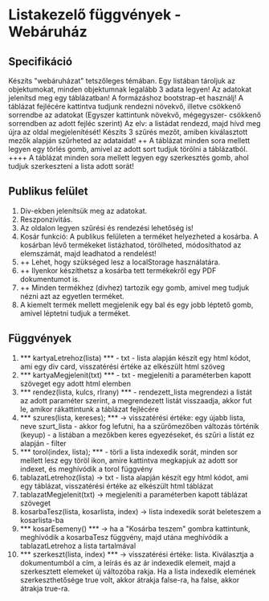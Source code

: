 # Listakezelő függvények - Webáruház

## Specifikáció
Készíts "webáruházat" tetszőleges témában. Egy listában tároljuk az objektumokat, minden objektumnak legalább 3 adata legyen! 
Az adatokat jelenítsd meg egy táblázatban! A formázáshoz bootstrap-et használj! 
A táblázat fejlécére kattintva tudjunk rendezni növekvő, illetve csökkenő sorrendbe az adatokat (Egyszer kattintunk növekvő, mégegyszer- csökkenő sorrendben az adott fejléc szerint) Az elv: a listádat rendezd, majd hívd meg újra az oldal megjelenítését!
Készíts 3 szűrés mezőt, amiben kiválasztott mezők alapján szűrheted az adataidat!
++ A táblázat minden sora mellett legyen egy törlés gomb, amivel az adott sort tudjuk törölni a táblázatból. 
++++ A táblázat minden sora mellett legyen egy szerkesztés gomb, ahol tudjuk szerkeszteni a lista adott sorát!

## Publikus felület
1.  Div-ekben jelenítsük meg az adatokat.
2. Reszponzivitás.
3. Az oldalon legyen szűrési és rendezési lehetőség is!
4. Kosár funkció:  A publikus felületen a terméket helyezheted a kosárba. A kosárban lévő termékeket listázhatod, törölheted, módosíthatod az elemszámát, majd leadhatod a rendelést!
5. ++ Lehet, hogy szükséged lesz a localStorage használatára. 
6. ++ Ilyenkor készíthetsz a kosárba tett termékekről egy PDF dokumentumot is.
7. ++ Minden termékhez (divhez) tartozik egy gomb, amivel meg tudjuk nézni azt az egyetlen terméket.
8. A kiemelt termék mellett megjelenik egy bal és egy jobb léptető gomb, amivel léptetni tudjuk a terméket.

## Függvények
1. *** kartyaLetrehoz(lista) *** - txt - lista alapján készít egy html kódot, ami egy div card, visszatérési értéke az elkészült html szöveg
2. *** kartyaMegjelenit(txt) *** - txt - megjeleníti a paraméterben kapott szöveget egy adott html elemben
3. *** rendez(lista, kulcs, rIrany) *** - rendezett_lista megrendezi a listát az adott paraméter szerint, a megrendezett listát visszaadja, akkor fut le, amikor rákattintunk a táblázat fejlécére
4. *** szures(lista, kereses); *** -> visszatérési értéke: egy újabb lista, neve szurt_lista - akkor fog lefutni, ha a szűrőmezőben változás történik (keyup) - a listában a mezőkben keres egyezéseket, és szűri a listát ez alapján - filter
5. *** torol(index, lista); *** - törli a lista indexedik sorát, minden sor mellett lesz egy töröl ikon, amire kattintva megkapjuk az adott sor indexet, és meghívódik a torol függvény
6. tablazatLetrehoz(lista) -> txt - lista alapján készít egy html kódot, ami egy táblázat, visszatérési értéke az elkészült html táblázat
7. tablazatMegjelenit(txt) -> megjeleníti a paraméterben kapott táblázat szöveget 
8. kosarbaTesz(lista, kosarlista, index) -> lista indexedik sorát beleteszem a kosarlista-ba
9. *** kosarEsemeny() *** ->  ha a "Kosárba teszem" gombra kattintunk, meghívódik a kosarbaTesz függvény, majd utána meghívódik a tablazatLetrehoz a lista tartalmával
10. *** szerkeszt(lista, index) *** -> visszatérési értéke: lista. Kiválasztja a dokumentumból a cím, a leírás és az ár indexedik elemeit, majd a szerkesztett elemeket új változóba rakja. Ha a lista indexedik elemének szerkeszthetősége true volt, akkor átrakja false-ra, ha false, akkor átrakja true-ra.